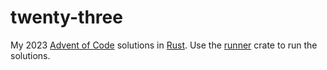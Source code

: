# twenty-three

My 2023 [Advent of Code](https://adventofcode.com/) solutions in [Rust](https://www.rust-lang.org/). Use the [runner](../runner) crate to run the solutions.
